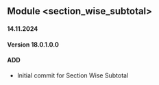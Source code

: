 ## Module <section_wise_subtotal>

#### 14.11.2024
#### Version 18.0.1.0.0
#### ADD
- Initial commit for Section Wise Subtotal
